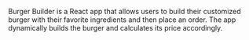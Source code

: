 Burger Builder is a React app that allows users to build their customized burger with their favorite ingredients and then place an order. The app dynamically builds the burger and calculates its price accordingly.
